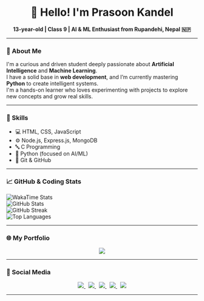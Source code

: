 <h1 align="center">👋 Hello! I'm Prasoon Kandel</h1>

<p align="center">
  <strong>13-year-old | Class 9 | AI & ML Enthusiast from Rupandehi, Nepal 🇳🇵</strong>
</p>

---

### 🧠 About Me

I'm a curious and driven student deeply passionate about **Artificial Intelligence** and **Machine Learning**.  
I have a solid base in **web development**, and I’m currently mastering **Python** to create intelligent systems.  
I'm a hands-on learner who loves experimenting with projects to explore new concepts and grow real skills.

---

### 🚀 Skills

- 💻 HTML, CSS, JavaScript  
- ⚙️ Node.js, Express.js, MongoDB  
- 🔤 C Programming  
- 🐍 Python (focused on AI/ML)  
- 🔧 Git & GitHub  

---

### 📈 GitHub & Coding Stats

<p>
  <img src="https://github-readme-stats.hackclub.dev/api/wakatime?username=3683&api_domain=hackatime.hackclub.com&theme=darcula&custom_title=Coding+Time&layout=compact&cache_seconds=0&langs_count=8" alt="WakaTime Stats"/><br/>
  <img src="https://github-readme-stats.vercel.app/api?username=prasoonkandel&theme=dark&hide_border=false&include_all_commits=true&count_private=false" alt="GitHub Stats"/><br/>
  <img src="https://nirzak-streak-stats.vercel.app/?user=prasoonkandel&theme=dark&hide_border=false" alt="GitHub Streak"/><br/>
  <img src="https://github-readme-stats.vercel.app/api/top-langs/?username=prasoonkandel&theme=dark&hide_border=false&layout=compact" alt="Top Languages"/>
</p>

---

### 🌐 My Portfolio

<p align="center">
  <a href="https://prasoonkandel.netlify.app" target="_blank">
    <img src="https://img.shields.io/badge/My%20Portfolio-prasoonkandel.netlify.app-blue?style=for-the-badge&logo=google-chrome&logoColor=white"/>
  </a>
</p>

---

### 🔗 Social Media


<p align="center">
  <a href="https://instagram.com/prasoonkandel" target="_blank">
    <img src="https://img.shields.io/badge/Instagram-E4405F?style=for-the-badge&logo=instagram&logoColor=white"/>
  </a>&nbsp;
  <a href="https://facebook.com/prasoonkandel68" target="_blank">
    <img src="https://img.shields.io/badge/Facebook-1877F2?style=for-the-badge&logo=facebook&logoColor=white"/>
  </a>&nbsp;
  <a href="https://youtube.com/@prasoonkandel" target="_blank">
    <img src="https://img.shields.io/badge/YouTube-FF0000?style=for-the-badge&logo=youtube&logoColor=white"/>
  </a>&nbsp;
  <a href="https://tiktok.com/@prasoonkandel" target="_blank">
    <img src="https://img.shields.io/badge/TikTok-000000?style=for-the-badge&logo=tiktok&logoColor=white"/>
  </a>&nbsp;
  <a href="https://x.com/prasoonkandel" target="_blank">
    <img src="https://img.shields.io/badge/X-000000?style=for-the-badge&logo=twitter&logoColor=white"/>
  </a>
</p>

---

